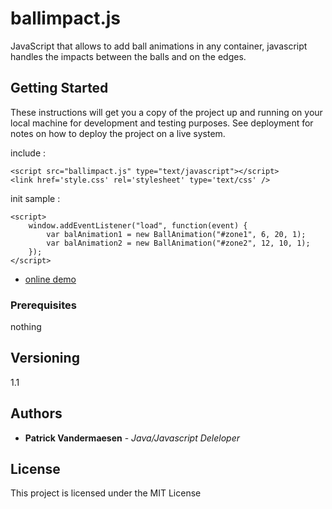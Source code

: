 
ballimpact.js
================

JavaScript that allows to add ball animations in any container, javascript handles the impacts between the balls and on the edges.

## Getting Started

These instructions will get you a copy of the project up and running on your local machine for development and testing purposes. See deployment for notes on how to deploy the project on a live system.

include : 
```
<script src="ballimpact.js" type="text/javascript"></script>
<link href='style.css' rel='stylesheet' type='text/css' />
```

init sample :
```
<script>
	window.addEventListener("load", function(event) {     
		var balAnimation1 = new BallAnimation("#zone1", 6, 20, 1);
		var balAnimation2 = new BallAnimation("#zone2", 12, 10, 1);
	});
</script>
```

- [online demo](https://www.javlo.org/resource/static/github/ballimpact/index.html)

### Prerequisites

nothing

## Versioning

1.1

## Authors

* **Patrick Vandermaesen** - *Java/Javascript Deleloper*

## License

This project is licensed under the MIT License